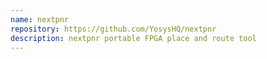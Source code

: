 ```yaml
---
name: nextpnr
repository: https://github.com/YosysHQ/nextpnr
description: nextpnr portable FPGA place and route tool
---
```

